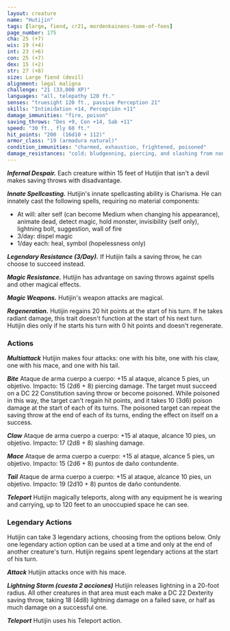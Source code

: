 ```yaml
---
layout: creature
name: "Hutijin"
tags: [large, fiend, cr21, mordenkainens-tome-of-foes]
page_number: 175
cha: 25 (+7)
wis: 19 (+4)
int: 23 (+6)
con: 25 (+7)
dex: 15 (+2)
str: 27 (+8)
size: Large fiend (devil)
alignment: legal maligna
challenge: "21 (33,000 XP)"
languages: "all, telepathy 120 ft."
senses: "truesight 120 ft., passive Perception 21"
skills: "Intimidation +14, Percepción +11"
damage_immunities: "fire, poison"
saving_throws: "Des +9, Con +14, Sab +11"
speed: "30 ft., fly 60 ft."
hit_points: "200  (16d10 + 112)"
armor_class: "19 (armadura natural)"
condition_immunities: "charmed, exhaustion, frightened, poisoned"
damage_resistances: "cold; bludgeoning, piercing, and slashing from nonmagical attacks that aren't silvered"
---
```


***Infernal Despair.*** Each creature within 15 feet of Hutijin that isn't a devil makes saving throws with disadvantage.

***Innate Spellcasting.*** Hutijin's innate spellcasting ability is Charisma. He can innately cast the following spells, requiring no material components:
* At will: alter self (can become Medium when changing his appearance), animate dead, detect magic, hold monster, invisibility (self only), lightning bolt, suggestion, wall of fire
* 3/day: dispel magic
* 1/day each: heal, symbol (hopelessness only)

***Legendary Resistance (3/Day).*** If Hutijin fails a saving throw, he can choose to succeed instead.

***Magic Resistance.*** Hutijin has advantage on saving throws against spells and other magical effects.

***Magic Weapons.*** Hutijin's weapon attacks are magical.

***Regeneration.*** Hutijin regains 20 hit points at the start of his turn. If he takes radiant damage, this trait doesn't function at the start of his next turn. Hutijin dies only if he starts his turn with 0 hit points and doesn't regenerate.

### Actions

***Multiattack*** Hutijin makes four attacks: one with his bite, one with his claw, one with his mace, and one with his tail.

***Bite*** Ataque de arma cuerpo a cuerpo: +15 al ataque, alcance 5 pies, un objetivo. Impacto: 15 (2d6 + 8) piercing damage. The target must succeed on a DC 22 Constitution saving throw or become poisoned. While poisoned in this way, the target can't regain hit points, and it takes 10 (3d6) poison damage at the start of each of its turns. The poisoned target can repeat the saving throw at the end of each of its turns, ending the effect on itself on a success.

***Claw*** Ataque de arma cuerpo a cuerpo: +15 al ataque, alcance 10 pies, un objetivo. Impacto: 17 (2d8 + 8) slashing damage.

***Mace*** Ataque de arma cuerpo a cuerpo: +15 al ataque, alcance 5 pies, un objetivo. Impacto: 15 (2d6 + 8) puntos de daño contundente.

***Tail*** Ataque de arma cuerpo a cuerpo: +15 al ataque, alcance 10 pies, un objetivo. Impacto: 19 (2d10 + 8) puntos de daño contundente.

***Teleport*** Hutijin magically teleports, along with any equipment he is wearing and carrying, up to 120 feet to an unoccupied space he can see.

### Legendary Actions

Hutijin can take 3 legendary actions, choosing from the options below. Only one legendary action option can be used at a time and only at the end of another creature's turn. Hutijin regains spent legendary actions at the start of his turn.

***Attack*** Hutijin attacks once with his mace.

***Lightning Storm (cuesta 2 acciones)*** Hutijin releases lightning in a 20-foot radius. All other creatures in that area must each make a DC 22 Dexterity saving throw, taking 18 (4d8) lightning damage on a failed save, or half as much damage on a successful one.

***Teleport*** Hutijin uses his Teleport action.